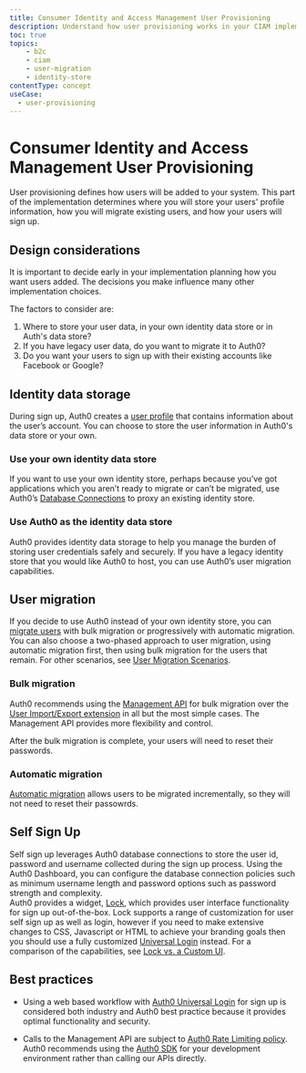 ```yaml
---
title: Consumer Identity and Access Management User Provisioning
description: Understand how user provisioning works in your CIAM implementation. 
toc: true
topics:
    - b2c
    - ciam
    - user-migration
    - identity-store
contentType: concept
useCase:
  - user-provisioning
---
```

# Consumer Identity and Access Management User Provisioning

User provisioning defines how users will be added to your system. This part of the implementation determines where you will store your users' profile information, how you will migrate existing users, and how your users will sign up. 

## Design considerations

It is important to decide early in your implementation planning how you want users added. The decisions you make influence many other implementation choices.

The factors to consider are: 

1. Where to store your user data, in your own identity data store or in Auth's data store?
2. If you have legacy user data, do you want to migrate it to Auth0?
3. Do you want your users to sign up with their existing accounts like Facebook or Google? 

## Identity data storage

During sign up, Auth0 creates a [user profile](/users/concepts/overview-user-profile) that contains information about the user’s account. You can choose to store the user information in Auth0's data store or your own. 

### Use your own identity data store

If you want to use your own identity store, perhaps because you’ve got applications which you aren’t ready to migrate or can’t be migrated, use Auth0’s [Database Connections](/connections/database/custom-db) to proxy an existing identity store. 

### Use Auth0 as the identity data store

Auth0 provides identity data storage to help you manage the burden of storing user credentials safely and securely. If you have a legacy identity store that you would like Auth0 to host, you can use Auth0’s user migration capabilities. 

## User migration

If you decide to use Auth0 instead of your own identity store, you can [migrate users](/users/concepts/overview-user-migration) with bulk migration or progressively with automatic migration. You can also choose a two-phased approach to user migration, using automatic migration first, then using bulk migration for the users that remain. For other scenarios, see [User Migration Scenarios](/users/references/user-migration-scenarios).

### Bulk migration

Auth0 recommends using the [Management API](/users/concepts/overview-user-migration#bulk-user-imports-with-the-management-api) for bulk migration over the [User Import/Export extension](https://auth0.com/docs/users/concepts/overview-user-migration#migrate-users-with-the-user-import-export-extension) in all but the most simple cases. The Management API provides more flexibility and control. 

After the bulk migration is complete, your users will need to reset their passwords.

### Automatic migration

[Automatic migration](/users/guides/configure-automatic-migration) allows users to be migrated incrementally, so they will not need to reset their passowrds. 

## Self Sign Up

Self sign up leverages Auth0 database connections to store the user id, password and username collected during the sign up process. Using the Auth0 Dashboard, you can configure the database connection policies such as minimum username length and password options such as password strength and complexity.  
Auth0 provides a widget, [Lock](/libraries), which provides user interface functionality for sign up out-of-the-box. Lock supports a range of customization for user self sign up as well as login, however if you need to make extensive changes to CSS, Javascript or HTML to achieve your branding goals then you should use a fully customized [Universal Login](/universal-login) instead. For a comparison of the capabilities, see [Lock vs. a Custom UI](/libraries/when-to-use-lock).

## Best practices

* Using a web based workflow with [Auth0 Universal Login](/universal-login) for sign up is considered both industry and Auth0 best practice because it provides optimal functionality and security. 

* Calls to the Management API are subject to [Auth0 Rate Limiting policy](/docs/policies/rate-limits). Auth0 recommends using the [Auth0 SDK](/libraries) for your development environment rather than calling our APIs directly. 
